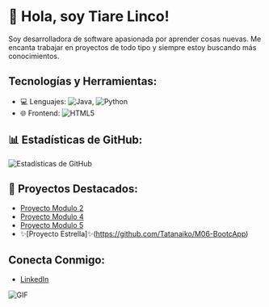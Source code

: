 # 👋 Hola, soy Tiare Linco!

Soy desarrolladora de software apasionada por aprender cosas nuevas. Me encanta trabajar en proyectos de todo tipo y siempre estoy buscando más conocimientos.

## Tecnologías y Herramientas:
- 💻 Lenguajes: ![Java](https://img.shields.io/badge/Java-ED8B00?style=for-the-badge&logo=java&logoColor=white), ![Python](https://img.shields.io/badge/Python-3776AB?style=for-the-badge&logo=python&logoColor=white)
- 🌐 Frontend: ![HTML5](https://img.shields.io/badge/HTML5-E34F26?style=for-the-badge&logo=html5&logoColor=white)

## 📊 Estadísticas de GitHub:
![Estadísticas de GitHub](https://github-readme-stats.vercel.app/api?username=Tatanaiko&show_icons=true&theme=radical)

## 🚀 Proyectos Destacados:
- [Proyecto Modulo 2](https://github.com/Tatanaiko/M02-Viajes_Chile)
- [Proyecto Modulo 4](https://github.com/Tatanaiko/M04-Sistema-de-Clientes)
- [Proyecto Modulo 5](https://github.com/Tatanaiko/M05-StartUp)
- ✨[Proyecto Estrella]✨(https://github.com/Tatanaiko/M06-BootcApp)

## Conecta Conmigo:
- [LinkedIn](https://www.linkedin.com/in/tiare-linco-toloza-21713b26b/)

![GIF](https://i.giphy.com/media/v1.Y2lkPTc5MGI3NjExYTk0amVlcGR3a2dxbm85NGE1OXk0b2VmMnFlZXVkNDRrZ3BsOWhjZCZlcD12MV9pbnRlcm5hbF9naWZfYnlfaWQmY3Q9Zw/ElSNi8FdSB7RS/giphy.gif)
